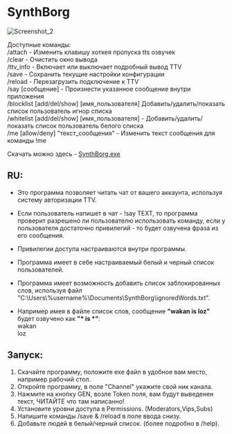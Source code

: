 # SynthBorg

![Screenshot_2](https://github.com/Dark-V/SynthBorg/assets/58254635/233a8b89-97dc-43a9-8b3b-ab39a68d17ba)

Доступные команды: <br/>
/attach - Изменить клавишу хоткея пропуска tts озвучек  <br/>
/clear - Очистить окно вывода  <br/>
/ttv_info - Включает или выключает подробный вывод TTV  <br/>
/save - Сохранить текущие настройки конфигурации  <br/>
/reload - Перезагрузить подключение к TTV  <br/>
/say [сообщение] - Произнести указанное сообщение внутри приложения  <br/>
/blocklist [add/del/show] [имя_пользователя] Добавить/удалить/показать список пользователь игнор списка  <br/>
/whitelist [add/del/show] [имя_пользователя] - Добавить/удалить/показать список пользователь белого списка  <br/>
/me [allow/deny] \"текст_сообщения\" - Изменить текст сообщения для команды !me <br/>

Скачать можно здесь - [SynthBorg.exe](https://github.com/Dark-V/SynthBorg/releases)

## RU:
- Это программа позволяет читать чат от вашего аккаунта, используя систему авторизации TTV.
- Если пользователь напишет в чат - !say TEXT, то программа проверит разрешено ли пользователю использовать команду, если у пользователя достаточно привилегий - то будет озвучена фраза из его сообщения.

- Привилегии доступа настраиваются внутри программы.
- Программа имеет в себе настраиваемый белый и черный список пользователей.
- Программа имеет возможность добавить список заблокированных слов, используя файл "C:\Users\\%username%\Documents\SynthBorg\ignoredWords.txt".
- Например имея в файле список слов, сообщение  **"wakan is loz"** будет озвучено как  **"\* is \*"**: <br/>
  wakan <br/>
  loz <br/>
  
## Запуск:
1. Скачайте программу, положите exe файл в удобное вам место, например рабочий стол.
2. Откройте программу, в поле "Channel" укажите свой ник канала.
3. Нажмите на кнопку GEN, возле Token поля, вам будут выведенен текст, ЧИТАЙТЕ что там написанно!
4. Установите уровни доступа в Permissions. (Moderators,Vips,Subs)
5. Напишите команды /save & /reload в поле ввода снизу.
6. Добавьте людей в белый/черный список. (более подробно в /help).
